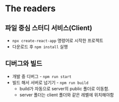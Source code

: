 # The readers
## 파일 중심 스터디 서비스(Client)

* `npx create-react-app` 명령어로 시작한 프로젝트
* 다운로드 후 `npm install` 실행

## 디버그와 빌드
* 개발 중 디버그 - `npm run start`
* 빌드 해서 서버로 넘기기 - `npm run build`
    * build가 자동으로 server의 public 폴더로 이동함.
    * server 폴더는 client 폴더와 같은 레벨에 위치해야함
